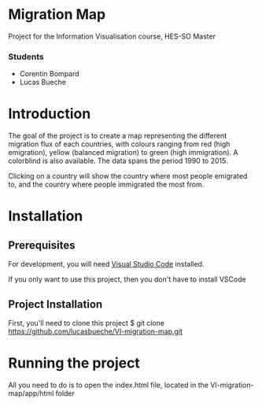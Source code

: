 # Migration Map
Project for the Information Visualisation course, HES-SO Master

### Students

- Corentin Bompard
- Lucas Bueche

# Introduction

The goal of the project is to create a map representing the different migration flux of each countries, with colours ranging from red (high emigration), yellow (balanced migration) to green (high immigration). A colorblind is also available. The data spans the period 1990 to 2015.

Clicking on a country will show the country where most people emigrated to, and the country where people immigrated the most from.

# Installation

## Prerequisites

For development, you will need [Visual Studio Code](https://code.visualstudio.com/) installed.

If you only want to use this project, then you don't have to install VSCode

## Project Installation

First, you'll need to clone this project 
  $ git clone https://github.com/lucasbueche/VI-migration-map.git
  
# Running the project
  
All you need to do is to open the index.html file, located in the VI-migration-map/app/html folder
